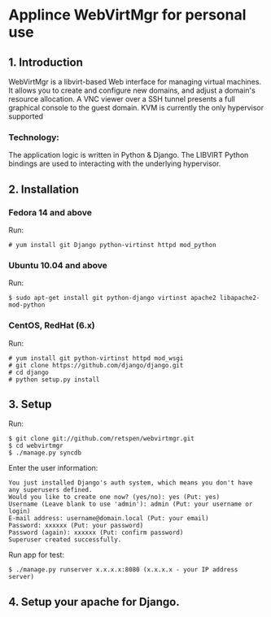 # Applince WebVirtMgr for personal use

## 1. Introduction

WebVirtMgr is a libvirt-based Web interface for managing virtual machines. It allows you to create and configure new domains, and adjust a domain's resource allocation. A VNC viewer over a SSH tunnel presents a full graphical console to the guest domain. KVM is currently the only hypervisor supported

### Technology:

The application logic is written in Python & Django. The LIBVIRT Python bindings are used to interacting with the underlying hypervisor.


## 2. Installation

### Fedora 14 and above

Run:

    # yum install git Django python-virtinst httpd mod_python

### Ubuntu 10.04 and above

Run:

    $ sudo apt-get install git python-django virtinst apache2 libapache2-mod-python

### CentOS, RedHat (6.x)

Run:

    # yum install git python-virtinst httpd mod_wsgi
    # git clone https://github.com/django/django.git
    # cd django
    # python setup.py install

## 3. Setup

Run: 

    $ git clone git://github.com/retspen/webvirtmgr.git
    $ cd webvirtmgr
    $ ./manage.py syncdb

Enter the user information:

    You just installed Django's auth system, which means you don't have any superusers defined.
    Would you like to create one now? (yes/no): yes (Put: yes)
    Username (Leave blank to use 'admin'): admin (Put: your username or login)
    E-mail address: username@domain.local (Put: your email)
    Password: xxxxxx (Put: your password)
    Password (again): xxxxxx (Put: confirm password)
    Superuser created successfully.

Run app for test:

    $ ./manage.py runserver x.x.x.x:8080 (x.x.x.x - your IP address server)

## 4. Setup your apache for Django.